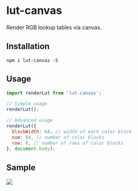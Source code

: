 # lut-canvas

Render RGB lookup tables via canvas.

## Installation

```
npm i lut-canvas -S
```

## Usage

```js
import renderLut from 'lut-canvas';

// Simple usage
renderLut();

// Advanced usage
renderLut({
  blockWidth: 64, // width of each color block
  num: 64, // number of color blocks
  row: 8, // number of rows of color blocks
}, document.body);
```

## Sample

![](https://gw.alicdn.com/tfs/TB1bgsjMhz1gK0jSZSgXXavwpXa-512-512.png)
